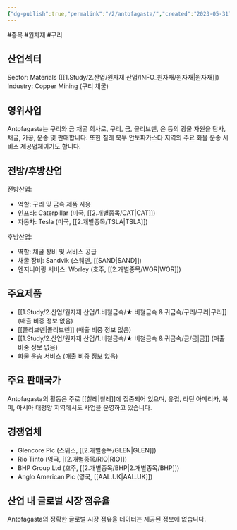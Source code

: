 ```yaml
---
{"dg-publish":true,"permalink":"/2/antofagasta/","created":"2023-05-31T11:05:34.032+09:00","updated":"2025-06-03T20:05:57.706+09:00"}
---
```


#종목 #원자재 #구리

## 산업섹터

Sector: Materials ([[1.Study/2.산업/원자재 산업/INFO_원자재/원자재\|원자재]])  
Industry: Copper Mining (구리 채굴)

## 영위사업

Antofagasta는 구리와 금 채굴 회사로, 구리, 금, 몰리브덴, 은 등의 광물 자원을 탐사, 채굴, 가공, 운송 및 판매합니다. 또한 칠레 북부 안토파가스타 지역의 주요 화물 운송 서비스 제공업체이기도 합니다.

## 전방/후방산업

전방산업:

- 역할: 구리 및 금속 제품 사용
- 인프라: Caterpillar (미국, [[2.개별종목/CAT\|CAT]])
- 자동차: Tesla (미국, [[2.개별종목/TSLA\|TSLA]])

후방산업:

- 역할: 채굴 장비 및 서비스 공급
- 채굴 장비: Sandvik (스웨덴, [[SAND\|SAND]])
- 엔지니어링 서비스: Worley (호주, [[2.개별종목/WOR\|WOR]])

## 주요제품

- [[1.Study/2.산업/원자재 산업/1.비철금속/★ 비철금속 & 귀금속/구리/구리\|구리]] (매출 비중 정보 없음)
- [[몰리브덴\|몰리브덴]] (매출 비중 정보 없음)
- [[1.Study/2.산업/원자재 산업/1.비철금속/★ 비철금속 & 귀금속/금/금\|금]] (매출 비중 정보 없음)
- 화물 운송 서비스 (매출 비중 정보 없음)

## 주요 판매국가

Antofagasta의 활동은 주로 [[칠레\|칠레]]에 집중되어 있으며, 유럽, 라틴 아메리카, 북미, 아시아 태평양 지역에서도 사업을 운영하고 있습니다.

## 경쟁업체

- Glencore Plc (스위스, [[2.개별종목/GLEN\|GLEN]])
- Rio Tinto (영국, [[2.개별종목/RIO\|RIO]])
- BHP Group Ltd (호주, [[2.개별종목/BHP\|2.개별종목/BHP]])
- Anglo American Plc (영국, [[AAL.UK\|AAL.UK]])

## 산업 내 글로벌 시장 점유율

Antofagasta의 정확한 글로벌 시장 점유율 데이터는 제공된 정보에 없습니다.